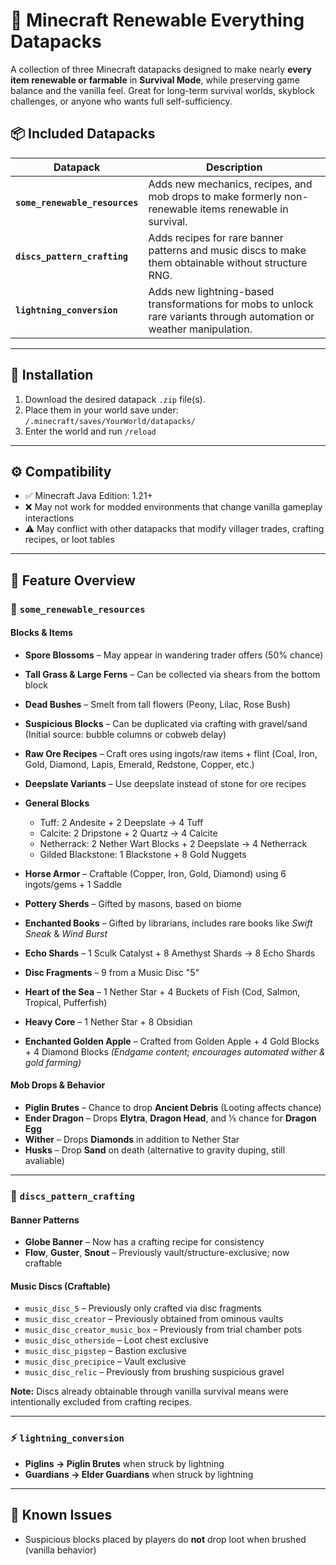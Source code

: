 # 🌿 Minecraft Renewable Everything Datapacks

A collection of three Minecraft datapacks designed to make nearly **every item renewable or farmable** in **Survival Mode**, while preserving game balance and the vanilla feel. Great for long-term survival worlds, skyblock challenges, or anyone who wants full self-sufficiency.

## 📦 Included Datapacks

| Datapack                       | Description                                                                                                           |
| ------------------------------ | --------------------------------------------------------------------------------------------------------------------- |
| **`some_renewable_resources`** | Adds new mechanics, recipes, and mob drops to make formerly non-renewable items renewable in survival.                |
| **`discs_pattern_crafting`**   | Adds recipes for rare banner patterns and music discs to make them obtainable without structure RNG.                  |
| **`lightning_conversion`**     | Adds new lightning-based transformations for mobs to unlock rare variants through automation or weather manipulation. |

---

## 🧰 Installation

1. Download the desired datapack `.zip` file(s).
3. Place them in your world save under:
   `/.minecraft/saves/YourWorld/datapacks/`
4. Enter the world and run `/reload`

---

## ⚙️ Compatibility

* ✅ Minecraft Java Edition: 1.21+
* ❌ May not work for modded environments that change vanilla gameplay interactions
* ⚠️ May conflict with other datapacks that modify villager trades, crafting recipes, or loot tables

---

## 📜 Feature Overview

### 📁 `some_renewable_resources`

#### Blocks & Items

* **Spore Blossoms** – May appear in wandering trader offers (50% chance)
* **Tall Grass & Large Ferns** – Can be collected via shears from the bottom block
* **Dead Bushes** – Smelt from tall flowers (Peony, Lilac, Rose Bush)
* **Suspicious Blocks** – Can be duplicated via crafting with gravel/sand
  (Initial source: bubble columns or cobweb delay)
* **Raw Ore Recipes** – Craft ores using ingots/raw items + flint
  (Coal, Iron, Gold, Diamond, Lapis, Emerald, Redstone, Copper, etc.)
* **Deepslate Variants** – Use deepslate instead of stone for ore recipes
* **General Blocks**

  * Tuff: 2 Andesite + 2 Deepslate → 4 Tuff
  * Calcite: 2 Dripstone + 2 Quartz → 4 Calcite
  * Netherrack: 2 Nether Wart Blocks + 2 Deepslate → 4 Netherrack
  * Gilded Blackstone: 1 Blackstone + 8 Gold Nuggets
* **Horse Armor** – Craftable (Copper, Iron, Gold, Diamond) using 6 ingots/gems + 1 Saddle
* **Pottery Sherds** – Gifted by masons, based on biome
* **Enchanted Books** – Gifted by librarians, includes rare books like *Swift Sneak* & *Wind Burst*
* **Echo Shards** – 1 Sculk Catalyst + 8 Amethyst Shards → 8 Echo Shards
* **Disc Fragments** – 9 from a Music Disc "5"
* **Heart of the Sea** – 1 Nether Star + 4 Buckets of Fish (Cod, Salmon, Tropical, Pufferfish)
* **Heavy Core** – 1 Nether Star + 8 Obsidian
* **Enchanted Golden Apple** – Crafted from Golden Apple + 4 Gold Blocks + 4 Diamond Blocks
  *(Endgame content; encourages automated wither & gold farming)*

#### Mob Drops & Behavior

* **Piglin Brutes** – Chance to drop **Ancient Debris** (Looting affects chance)
* **Ender Dragon** – Drops **Elytra**, **Dragon Head**, and 1⁄5 chance for **Dragon Egg**
* **Wither** – Drops **Diamonds** in addition to Nether Star
* **Husks** – Drop **Sand** on death (alternative to gravity duping, still avaliable)

---

### 📁 `discs_pattern_crafting`

#### Banner Patterns

* **Globe Banner** – Now has a crafting recipe for consistency
* **Flow**, **Guster**, **Snout** – Previously vault/structure-exclusive; now craftable

#### Music Discs (Craftable)

* `music_disc_5` – Previously only crafted via disc fragments
* `music_disc_creator` – Previously obtained from ominous vaults
* `music_disc_creator_music_box` – Previously from trial chamber pots
* `music_disc_otherside` – Loot chest exclusive
* `music_disc_pigstep` – Bastion exclusive
* `music_disc_precipice` – Vault exclusive
* `music_disc_relic` – Previously from brushing suspicious gravel

**Note:** Discs already obtainable through vanilla survival means were intentionally excluded from crafting recipes.

---

### ⚡ `lightning_conversion`

* **Piglins → Piglin Brutes** when struck by lightning
* **Guardians → Elder Guardians** when struck by lightning

---

## 🧪 Known Issues

* Suspicious blocks placed by players do **not** drop loot when brushed (vanilla behavior)



